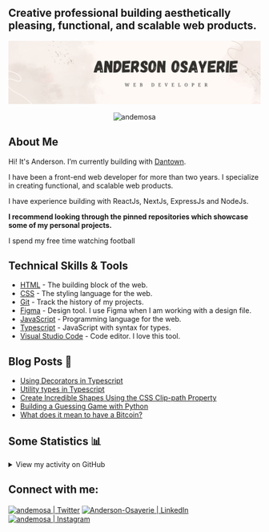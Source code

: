 ## Creative professional building aesthetically pleasing, functional, and scalable web products.

![](andemosa.png)

<p align="center"> <img src="https://komarev.com/ghpvc/?username=andemosa" alt="andemosa" /> </p>

## About Me

Hi! It's Anderson. I’m currently building with [Dantown](https://godantown.com). 

I have been a front-end web developer for more than two years. I specialize in creating functional, and scalable web products.

I have experience building with ReactJs, NextJs, ExpressJs and NodeJs.

**I recommend looking through the pinned repositories which showcase some of my personal projects.**

I spend my free time watching football

## Technical Skills & Tools

- [HTML](https://developer.mozilla.org/en-US/docs/Web/html) - The building block of the web.
- [CSS](https://developer.mozilla.org/en-US/docs/Web/css) - The styling language for the web.
- [Git](https://git-scm.com/) - Track the history of my projects.
- [Figma](https://www.figma.com/) - Design tool. I use Figma when I am working with a design file.
- [JavaScript](https://developer.mozilla.org/en-US/docs/Web/javascript) - Programming language for the web.
- [Typescript](https://www.typescriptlang.org/) - JavaScript with syntax for types.
- [Visual Studio Code](https://code.visualstudio.com/) - Code editor. I love this tool.

## Blog Posts :memo:

<!-- BLOG-POST-LIST:START -->

- [Using Decorators in Typescript](https://hackernoon.com/using-decorators-in-typescript)
- [Utility types in Typescript](https://hackernoon.com/utility-types-in-typescript-part-1-partial-required-readonly)
- [Create Incredible Shapes Using the CSS Clip-path Property](https://hackernoon.com/create-incredible-shapes-using-the-css-clip-path-property)
- [Building a Guessing Game with Python](https://dev.to/andemosa/building-a-guessing-game-with-python-g7m)
- [What does it mean to have a Bitcoin?](https://andemosa.hashnode.dev/what-does-it-mean-to-have-a-bitcoin)
<!-- BLOG-POST-LIST:END -->

## Some Statistics :bar_chart:

<details>
<summary>View my activity on GitHub</summary>

![Github stats](https://github-readme-stats.vercel.app/api?username=andemosa&show_icons=true&locale=en&count_private=true&theme=algolia)

![Github streak](https://github-readme-streak-stats.herokuapp.com/?user=andemosa&theme=algolia)

![Top Langs](https://github-readme-stats.vercel.app/api/top-langs/?username=andemosa&show_icons=true&locale=en&count_private=true&theme=algolia&layout=compact)

![Github Graph](https://activity-graph.herokuapp.com/graph?username=andemosa&theme=react-dark&bg_color=20232a&hide_border=true)

</details>

## Connect with me:

<p align="left">
<a href="https://twitter.com/andemosa" target="blank"><img align="center" src="https://raw.githubusercontent.com/rahuldkjain/github-profile-readme-generator/master/src/images/icons/Social/twitter.svg" alt="andemosa | Twitter" height="30" width="40" /></a>
<a href="https://www.linkedin.com/in/anderson-osayerie/" target="blank"><img align="center" src="https://raw.githubusercontent.com/rahuldkjain/github-profile-readme-generator/master/src/images/icons/Social/linked-in-alt.svg" alt="Anderson-Osayerie | LinkedIn" height="30" width="40" /></a>
<a href="https://instagram.com/andemosa" target="blank"><img align="center" src="https://raw.githubusercontent.com/rahuldkjain/github-profile-readme-generator/master/src/images/icons/Social/instagram.svg" alt="andemosa | Instagram" height="30" width="40" /></a>
</p>
